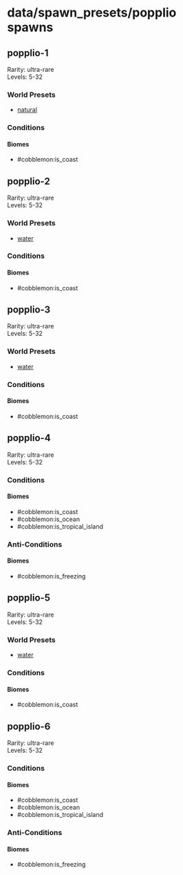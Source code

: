 # data/spawn_presets/popplio spawns  
  
## popplio-1  
Rarity: ultra-rare  
Levels: 5-32  
  
### World Presets  
* [natural](/data/world_presets/natural.md)  
  
### Conditions  
  
#### Biomes  
  * #cobblemon:is_coast
  
  
## popplio-2  
Rarity: ultra-rare  
Levels: 5-32  
  
### World Presets  
* [water](/data/world_presets/water.md)  
  
### Conditions  
  
#### Biomes  
  * #cobblemon:is_coast
  
  
## popplio-3  
Rarity: ultra-rare  
Levels: 5-32  
  
### World Presets  
* [water](/data/world_presets/water.md)  
  
### Conditions  
  
#### Biomes  
  * #cobblemon:is_coast
  
  
## popplio-4  
Rarity: ultra-rare  
Levels: 5-32  
  
### Conditions  
  
#### Biomes  
  * #cobblemon:is_coast
  * #cobblemon:is_ocean
  * #cobblemon:is_tropical_island
  
  
### Anti-Conditions  
  
#### Biomes  
  * #cobblemon:is_freezing
  
  
## popplio-5  
Rarity: ultra-rare  
Levels: 5-32  
  
### World Presets  
* [water](/data/world_presets/water.md)  
  
### Conditions  
  
#### Biomes  
  * #cobblemon:is_coast
  
  
## popplio-6  
Rarity: ultra-rare  
Levels: 5-32  
  
### Conditions  
  
#### Biomes  
  * #cobblemon:is_coast
  * #cobblemon:is_ocean
  * #cobblemon:is_tropical_island
  
  
### Anti-Conditions  
  
#### Biomes  
  * #cobblemon:is_freezing
  
